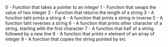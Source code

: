 0 - Function that takes a pointer to an integer
1 - Function that swaps the value of two integer
2 - Function that returns the length of a string
3 - A function taht prints a string
4 - A function that prints a string in inverse
5 - A function taht reverses a string
6 - A function that prints other character of a string, starting with the first character
7 - A function that half of a string followed by a new line
8 - A function that prints n element of an array of integer
9 - A function that copies the string pointed by src

